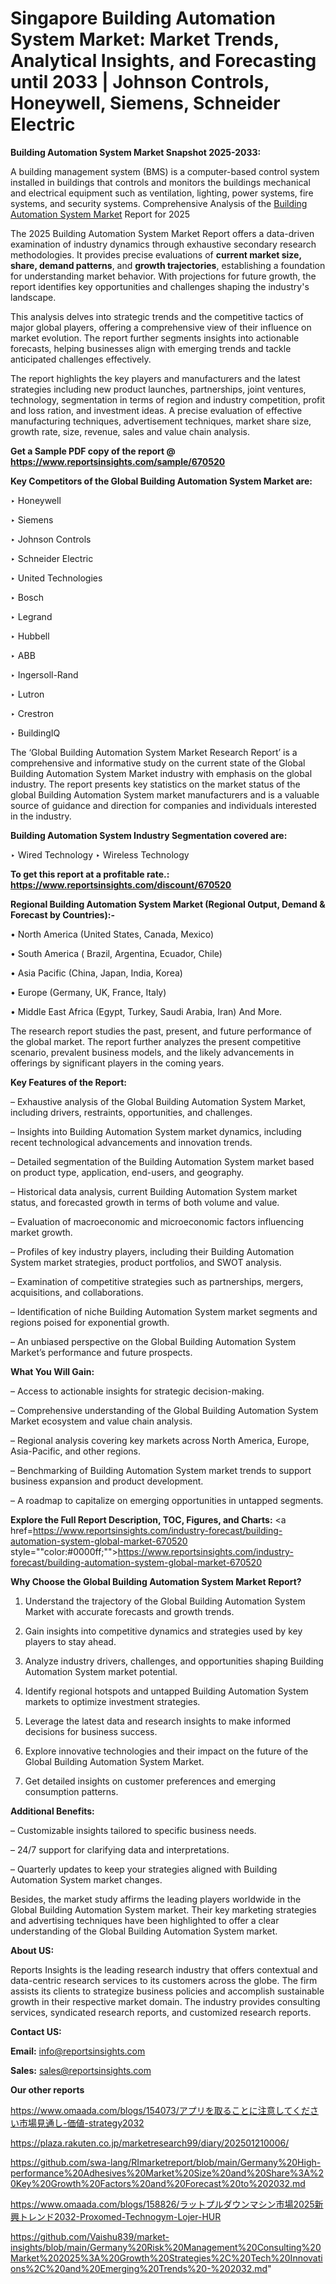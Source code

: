 # Singapore Building Automation System Market: Market Trends, Analytical Insights, and Forecasting until 2033 | Johnson Controls, Honeywell, Siemens, Schneider Electric

<strong>Building Automation System Market Snapshot 2025-2033:</strong>

A building management system (BMS) is a computer-based control system installed in buildings that controls and monitors the buildings mechanical and electrical equipment such as ventilation, lighting, power systems, fire systems, and security systems. Comprehensive Analysis of the <a href=https://www.reportsinsights.com/sample/670520>Building Automation System Market</a> Report for 2025

The 2025 Building Automation System Market Report offers a data-driven examination of industry dynamics through exhaustive secondary research methodologies. It provides precise evaluations of <strong>current market size, share, demand patterns</strong>, and <strong>growth trajectories</strong>, establishing a foundation for understanding market behavior. With projections for future growth, the report identifies key opportunities and challenges shaping the industry's landscape.

This analysis delves into strategic trends and the competitive tactics of major global players, offering a comprehensive view of their influence on market evolution. The report further segments insights into actionable forecasts, helping businesses align with emerging trends and tackle anticipated challenges effectively.

The report highlights the key players and manufacturers and the latest strategies including new product launches, partnerships, joint ventures, technology, segmentation in terms of region and industry competition, profit and loss ration, and investment ideas. A precise evaluation of effective manufacturing techniques, advertisement techniques, market share size, growth rate, size, revenue, sales and value chain analysis.

<strong>Get a Sample PDF copy of the report @ <a href=https://www.reportsinsights.com/sample/670520 style=color:#0000ff;>https://www.reportsinsights.com/sample/670520</a></strong>

<strong>Key Competitors of the Global Building Automation System Market are:</strong>

‣ Honeywell

‣ Siemens

‣ Johnson Controls

‣ Schneider Electric

‣ United Technologies

‣ Bosch

‣ Legrand

‣ Hubbell

‣ ABB

‣ Ingersoll-Rand

‣ Lutron

‣ Crestron

‣ BuildingIQ

The ‘Global Building Automation System Market Research Report’ is a comprehensive and informative study on the current state of the Global Building Automation System Market industry with emphasis on the global industry. The report presents key statistics on the market status of the global Building Automation System market manufacturers and is a valuable source of guidance and direction for companies and individuals interested in the industry.

<strong>Building Automation System Industry Segmentation covered are:</strong>

‣ Wired Technology
‣ Wireless Technology

<strong>To get this report at a profitable rate.: <a href=https://www.reportsinsights.com/discount/670520 style=color:#0000ff;>https://www.reportsinsights.com/discount/670520</a></strong>

<strong>Regional Building Automation System Market (Regional Output, Demand &amp; Forecast by Countries):-</strong>

• North America (United States, Canada, Mexico)

• South America ( Brazil, Argentina, Ecuador, Chile)

• Asia Pacific (China, Japan, India, Korea)

• Europe (Germany, UK, France, Italy)

• Middle East Africa (Egypt, Turkey, Saudi Arabia, Iran) And More.

The research report studies the past, present, and future performance of the global market. The report further analyzes the present competitive scenario, prevalent business models, and the likely advancements in offerings by significant players in the coming years.

<strong>Key Features of the Report:</strong>

– Exhaustive analysis of the Global Building Automation System Market, including drivers, restraints, opportunities, and challenges.

– Insights into Building Automation System market dynamics, including recent technological advancements and innovation trends.

– Detailed segmentation of the Building Automation System market based on product type, application, end-users, and geography.

– Historical data analysis, current Building Automation System market status, and forecasted growth in terms of both volume and value.

– Evaluation of macroeconomic and microeconomic factors influencing market growth.

– Profiles of key industry players, including their Building Automation System market strategies, product portfolios, and SWOT analysis.

– Examination of competitive strategies such as partnerships, mergers, acquisitions, and collaborations.

– Identification of niche Building Automation System market segments and regions poised for exponential growth.

– An unbiased perspective on the Global Building Automation System Market’s performance and future prospects.

<strong>What You Will Gain:</strong>

– Access to actionable insights for strategic decision-making.

– Comprehensive understanding of the Global Building Automation System Market ecosystem and value chain analysis.

– Regional analysis covering key markets across North America, Europe, Asia-Pacific, and other regions.

– Benchmarking of Building Automation System market trends to support business expansion and product development.

– A roadmap to capitalize on emerging opportunities in untapped segments.

<strong>Explore the Full Report Description, TOC, Figures, and Charts:</strong>
<a href=https://www.reportsinsights.com/industry-forecast/building-automation-system-global-market-670520 style=""color:#0000ff;"">https://www.reportsinsights.com/industry-forecast/building-automation-system-global-market-670520</a>

<strong>Why Choose the Global Building Automation System Market Report?</strong>

1. Understand the trajectory of the Global Building Automation System Market with accurate forecasts and growth trends.

2. Gain insights into competitive dynamics and strategies used by key players to stay ahead.

3. Analyze industry drivers, challenges, and opportunities shaping Building Automation System market potential.

4. Identify regional hotspots and untapped Building Automation System markets to optimize investment strategies.

5. Leverage the latest data and research insights to make informed decisions for business success.

6. Explore innovative technologies and their impact on the future of the Global Building Automation System Market.

7. Get detailed insights on customer preferences and emerging consumption patterns.

<strong>Additional Benefits:</strong>

– Customizable insights tailored to specific business needs.

– 24/7 support for clarifying data and interpretations.

– Quarterly updates to keep your strategies aligned with Building Automation System market changes.

Besides, the market study affirms the leading players worldwide in the Global Building Automation System market. Their key marketing strategies and advertising techniques have been highlighted to offer a clear understanding of the Global Building Automation System market.

<strong><strong>About US</strong>:</strong>

Reports Insights is the leading research industry that offers contextual and data-centric research services to its customers across the globe. The firm assists its clients to strategize business policies and accomplish sustainable growth in their respective market domain. The industry provides consulting services, syndicated research reports, and customized research reports.

<strong>Contact US:</strong>

<p class=><b>Email:</b> <a href=mailto:info@reportsinsights.com>info@reportsinsights.com</a></p>
<p class=><b>Sales:</b> <a href=mailto:sales@reportsinsights.com>sales@reportsinsights.com</a></p>

<strong>Our other reports</strong>

<a href=https://www.omaada.com/blogs/154073/アプリを取ることに注意してください市場見通し-価値-strategy2032>https://www.omaada.com/blogs/154073/アプリを取ることに注意してください市場見通し-価値-strategy2032</a>

<a href=https://plaza.rakuten.co.jp/marketresearch99/diary/202501210006/>https://plaza.rakuten.co.jp/marketresearch99/diary/202501210006/</a>

<a href=https://github.com/swa-lang/RImarketreport/blob/main/Germany%20High-performance%20Adhesives%20Market%20Size%20and%20Share%3A%20Key%20Growth%20Factors%20and%20Forecast%20to%202032.md>https://github.com/swa-lang/RImarketreport/blob/main/Germany%20High-performance%20Adhesives%20Market%20Size%20and%20Share%3A%20Key%20Growth%20Factors%20and%20Forecast%20to%202032.md</a>

<a href=https://www.omaada.com/blogs/158826/ラットプルダウンマシン市場2025新興トレンド2032-Proxomed-Technogym-Lojer-HUR>https://www.omaada.com/blogs/158826/ラットプルダウンマシン市場2025新興トレンド2032-Proxomed-Technogym-Lojer-HUR</a>

<a href=https://github.com/Vaishu839/market-insights/blob/main/Germany%20Risk%20Management%20Consulting%20Market%202025%3A%20Growth%20Strategies%2C%20Tech%20Innovations%2C%20and%20Emerging%20Trends%20-%202032.md>https://github.com/Vaishu839/market-insights/blob/main/Germany%20Risk%20Management%20Consulting%20Market%202025%3A%20Growth%20Strategies%2C%20Tech%20Innovations%2C%20and%20Emerging%20Trends%20-%202032.md</a>"
